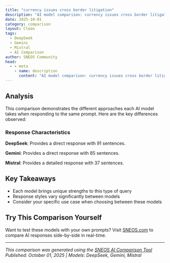 ```yaml
---
title: "currency issues cross border litigation"
description: "AI model comparison: currency issues cross border litigation..."
date: 2025-10-01
category: comparison
layout: Clean
tags:
  - DeepSeek
  - Gemini
  - Mistral
  - AI Comparison
author: SNEOS Community
head:
  - - meta
    - name: description
      content: "AI model comparison: currency issues cross border litigation..."
---
```


<ChatComparison
  title="currency issues cross border litigation"
  prompt="currency issues cross border litigation"
  :responses='{
    "DeepSeek": "Of course. This is a complex and high-stakes area of law. Currency issues are not just a side effect of cross-border litigation; they are often a central strategic battleground that can determine the ultimate value of a judgment.\n\nHere\u2019s a breakdown of the key currency issues in cross-border litigation, from the initial filing to the final collection.\n\n### 1. The Core Problem: Currency Risk and Fluctuation\n\nThe fundamental issue is that exchange rates are volatile. A case that is filed, litigated, and enforced over several years can see the value of a potential award swing dramatically due to economic and political factors unrelated to the merits of the case.\n\n**Example:**\n*   A US company sues a European company for \u20AC10,000,000 in 2020 when the EUR/USD rate is 1.10. The expected value is **$11,000,000**.\n*   After a 3-year trial, judgment is awarded in 2023. The rate is now 1.05. The judgment is now worth **$10,500,000**\u2014a loss of $500,000 for the plaintiff, despite winning the case.\n*   Conversely, if the rate had moved to 1.15, the judgment would be worth **$11,500,000**.\n\n---\n\n### 2. Key Stages Where Currency Issues Arise\n\n#### A. The Pleading Stage: Which Currency to Claim?\n\nThis is the first and one of the most critical strategic decisions.\n\n*   **The \u0022Judgment Currency\u0022 Rule:** Many common law jurisdictions (like England and Canada) follow the principle that a court can award judgment in any currency that most fully expresses the plaintiff\u0027s loss. This provides flexibility.\n*   **The \u0022Forum Currency\u0022 Rule:** Historically, US courts adhered to the \u0022Forum Currency Rule\u0022 (from the **\u0060Hicks v. Guinness\u0060** precedent), which required converting a foreign currency claim into US dollars at the exchange rate on the *date of the breach*. This was often unfair.\n*   **The Modern US Approach (Federal):** The US Supreme Court, in **\u0060FX Network v. OEC (Z\u00FCrich)\u0060** (2016), rejected the rigid *Hicks* rule. Federal courts now generally use the exchange rate on the **date of judgment**. This reduces, but does not eliminate, currency risk during the litigation.\n*   **Strategic Choice:** The plaintiff\u0027s lawyer must decide whether to plead the claim in:\n    *   **The Plaintiff\u0027s Local Currency:** To ensure a predictable recovery.\n    *   **The Defendant\u0027s Currency:** If the defendant\u0027s assets are primarily in that currency, it simplifies enforcement.\n    *   **The Currency of the Contract/Transaction:** Often the most logical and just choice, as it reflects the economic reality of the deal.\n\n#### B. The Pre-Judgment Phase: Securing Assets and Provisional Measures\n\n*   **Freezing Orders (Mareva Injunctions):** When seeking to freeze a defendant\u0027s assets worldwide, you must identify assets in specific currencies. A freezing order in US dollars may not effectively cover assets held in Japanese Yen if the exchange rate moves.\n*   **Security for Costs:** If a defendant seeks security for its potential legal costs from a foreign plaintiff, the court will order a sum in its local currency. The plaintiff must then bear the currency risk of that amount until the case concludes.\n\n#### C. The Judgment Stage: The Conversion Date\n\nAs mentioned, the choice of conversion date is paramount. The main options are:\n\n1.  **Date of Breach:** (Largely obsolete, especially in the US) Often the most unfair, as it ignores years of inflation and currency fluctuation.\n2.  **Date of Filing:** A compromise position.\n3.  **Date of Judgment:** The most common modern approach (e.g., US federal courts, many other jurisdictions). It fixes the value at the conclusion of the legal process.\n4.  **Date of Payment:** Theoretically the most accurate, as it reflects the actual value when the money changes hands, but it creates uncertainty for both parties until the very end.\n\n#### D. The Enforcement Stage: The Real World Problem\n\nA judgment is just paper until it is paid. This is where currency issues become most acute.\n\n*   **Enforcing in a Different Currency:** If you have a judgment in US dollars but are enforcing against assets in Brazil (in Brazilian Reais), you must convert the judgment amount at the rate on the **date of enforcement**. This can lead to a significant shortfall or windfall.\n*   **Recognition of Foreign Judgments:** When you take a judgment from one country to another for enforcement, the recognizing court will often convert the foreign judgment into the local currency. The choice of conversion date for this process is a separate, and sometimes conflicting, legal issue.\n\n---\n\n### 3. Mitigation Strategies for Lawyers and Clients\n\nProactive lawyering is essential to manage these risks.\n\n1.  **Contractual Drafting (The Best Defense):**\n    *   **Include an Exclusive Currency Clause:** Specify the currency for all payments, claims, and judgments arising from the contract. e.g., *\u0022Any and all obligations, judgments, and awards hereunder shall be paid exclusively in Euros.\u0022*\n    *   **Include a Conversion Date Clause:** Explicitly state the exchange rate date to be used for any conversion (e.g., the date of payment, or a specific benchmark rate).\n    *   **Governing Law and Jurisdiction Clauses:** Choose a law and forum that have favorable and predictable rules on judgment currency.\n\n2.  **Strategic Litigation Choices:**\n    *   **Forum Shopping:** Choose to sue in a jurisdiction whose currency rules are favorable to your client\u0027s situation.\n    *   **Plead Damages Carefully:** Frame the claim for relief in the most advantageous currency from the outset.\n\n3.  **Financial Hedging:**\n    *   Corporations can use financial instruments (like forward contracts or options) to \u0022lock in\u0022 an exchange rate for a future date, effectively hedging the currency risk of a potential judgment. This is a financial decision, not a legal one, but legal counsel must advise the client of the risk so the finance team can act.\n\n4.  **Post-Judgment Strategy:**\n    *   Enforce quickly to minimize post-judgment currency fluctuation.\n    *   Identify and target defendant assets that are held in the judgment currency to avoid a second conversion.\n\n### Summary of Key Legal Principles by Jurisdiction\n\n| Jurisdiction | General Rule for Judgment Currency | Key Case / Authority |\n| :--- | :--- | :--- |\n| **United States (Federal)** | Date of Judgment (for claims arising under federal law). State laws may vary. | **\u0060FX Network v. OEC (Z\u00FCrich)\u0060**, 579 U.S. ___ (2016) |\n| **United Kingdom** | Any currency that most fully expresses the claimant\u0027s loss. | **\u0060Miliangos v. George Frank (Textiles) Ltd\u0060** [1976] AC 443 |\n| **Canada** | Flexible approach; judgment can be awarded in the currency that best reflects the loss. | **\u0060Nova Scotia v. G \u0026 T** [1997] 1 SCR 458 |\n| **European Union (Brussels Regime)** | The court has discretion to award judgment in a foreign currency. Recognition and enforcement in another member state may involve conversion. | Brussels I Regulation (Recast) |\n\n**Conclusion:**\n\nCurrency issues in cross-border litigation are a critical, multi-stage problem that requires integrated strategic planning between legal counsel and financial advisors. Failure to address them from the initial contract drafting through to enforcement can result in a pyrrhic victory\u2014winning the case but losing on the ultimate financial recovery. Always seek specialized legal advice from counsel experienced in international commercial disputes.",
    "Gemini": "Currency issues can significantly complicate cross-border litigation. Here\u0027s a breakdown of the key problems and considerations:\n\n**1. Currency Conversion:**\n\n*   **The Basic Problem:** When parties from different countries engage in litigation, they often have debts or judgments expressed in different currencies.  The court needs to determine the equivalent amount in a single currency, usually the currency of the jurisdiction where the case is being heard.\n*   **Date of Conversion (\u0022Breach Date,\u0022 \u0022Judgment Date,\u0022 or \u0022Payment Date\u0022):**  The critical question is *when* to convert the currency.  Different jurisdictions use different dates, and the choice can significantly impact the final amount due to exchange rate fluctuations. Common choices are:\n    *   **Breach Date (Cause of Action Date):**  The date when the breach of contract or tort occurred. This is often favored in common law countries and can be seen as restoring the injured party to their original position.  It\u0027s also the date on which the debt was incurred.\n    *   **Judgment Date:** The date the court issues its judgment. This provides certainty at the time of judgment.\n    *   **Payment Date:** The date when the judgment is actually paid. This aims to compensate the plaintiff for any losses due to currency fluctuations between the judgment and payment.\n    *   **Date of Demand:** The date the plaintiff demanded payment.\n*   **Source of Exchange Rate:** Which bank, financial institution, or published rate to use for the conversion? Courts usually rely on reputable sources like the central bank of the relevant country or well-known financial news providers.\n*   **Choice of Law:** The applicable law (contractual or otherwise) can specify the currency of payment and the date of conversion. Contractual provisions are usually enforced.  Absent a contractual clause, the choice of law rules of the forum will dictate which law governs.\n\n**2. Fluctuating Exchange Rates \u0026 Hedging:**\n\n*   **Volatility:** Exchange rates can fluctuate significantly, especially during periods of economic uncertainty or global events. This volatility can make it difficult to predict the ultimate cost of litigation or the amount to be recovered.\n*   **Hedging:** Parties may use financial instruments like forward contracts or currency options to hedge against currency risk. The costs and benefits of hedging need to be considered when assessing potential damages.\n*   **Devaluation/Revaluation:**  A sudden devaluation or revaluation of a currency can drastically alter the value of a claim or judgment.\n\n**3. Foreign Currency Judgments:**\n\n*   **Enforcement:**  Whether a court will enforce a judgment expressed in a foreign currency depends on the jurisdiction.\n    *   **Common Law Approach (Historical):**  Historically, some common law jurisdictions (e.g., the U.S., UK) insisted on converting the judgment to the local currency.  However, the trend is now toward allowing judgments in foreign currencies.\n    *   **Modern Trend:** Many jurisdictions now allow courts to render judgments directly in a foreign currency.  This is particularly true in commercial disputes.\n*   **Recognition:** Even if a court *can* render a judgment in a foreign currency, enforcing that judgment in another jurisdiction requires recognizing the foreign judgment.  The rules for recognition vary widely.\n\n**4. Legal Tender \u0026 Payment:**\n\n*   **Legal Tender:**  Even if a judgment is expressed in a particular currency, the defendant might legally be required to pay in the legal tender of the jurisdiction where enforcement is sought.  This can necessitate a further currency conversion at the time of payment.\n*   **Restrictions on Currency Transfers:**  Some countries have strict regulations on the transfer of currency across borders. These regulations can affect the ability to collect a judgment or make payments.\n*   **Sanctions:** International sanctions can restrict the flow of funds to or from certain countries or individuals, further complicating cross-border payments.\n\n**5. Sovereign Immunity:**\n\n*   If one of the parties is a foreign government, sovereign immunity may be invoked to protect the government\u0027s assets from seizure to satisfy a judgment. There are exceptions to sovereign immunity, often related to commercial activities.\n\n**6. Forum Selection \u0026 Choice of Law:**\n\n*   **Strategic Considerations:** The choice of forum and the applicable law can significantly impact the currency issues in the case.  Parties often negotiate these clauses in contracts to minimize uncertainty.\n*   **\u0022Currency of the Contract\u0022:**  Courts often consider the \u0022currency of the contract\u0022 (the currency in which the parties contemplated the underlying transaction) when resolving currency disputes.\n\n**7. Drafting Considerations for Contracts:**\n\n*   **Currency of Payment Clause:** Specifies the currency in which payments must be made.\n*   **Exchange Rate Fluctuation Clause:** Addresses how exchange rate fluctuations will be handled (e.g., by adjusting the amount due, using a specific conversion mechanism, or setting a floor or ceiling on exchange rates).\n*   **Choice of Law Clause:**  Specifies the governing law for the contract.\n*   **Forum Selection Clause:** Specifies the jurisdiction where disputes will be resolved.\n*   **Gold Clause:**  While less common, some contracts link payment to the price of gold to protect against currency devaluation.\n\n**Practical Implications for Litigators:**\n\n*   **Expert Testimony:**  Currency experts are often needed to provide evidence on exchange rates, currency regulations, hedging strategies, and the impact of currency fluctuations.\n*   **Pleadings:**  Clearly specify the currency of the claim and the basis for any currency conversion.\n*   **Discovery:**  Obtain information about the parties\u0027 currency practices, hedging strategies, and any relevant currency regulations.\n*   **Judgment Drafting:**  Propose a judgment that takes into account currency considerations and minimizes potential disputes over enforcement.\n*   **Enforcement Strategy:**  Carefully research the currency laws and regulations of the jurisdiction where enforcement will be sought.\n\n**Examples of Disputes:**\n\n*   A U.S. company contracts to supply goods to a German company.  The contract is silent on the currency of payment.  A dispute arises, and the U.S. company sues in a U.S. court.  The court must decide whether to convert the damages to U.S. dollars and, if so, as of what date.\n*   A Canadian bank lends money to an Argentinian company.  The loan agreement specifies that payments are to be made in U.S. dollars.  Argentina experiences a severe economic crisis, and the Argentinian company devalues its currency and imposes exchange controls.  The Canadian bank sues in Canada.  The court must address the enforceability of the payment clause and the effect of the Argentinian currency regulations.\n\n**In Summary:**\n\nCurrency issues in cross-border litigation can be complex and require careful planning and expert advice. Understanding the applicable laws, regulations, and the principles of currency conversion is crucial to effectively litigating and resolving international disputes. Failing to properly address currency issues can result in significant financial losses.\n",
    "Mistral": "Cross-border litigation involving currency issues can be complex due to the interplay of different legal systems, currencies, and financial regulations. Here are some key aspects to consider:\n\n### 1. **Jurisdiction and Choice of Law**\n   - **Jurisdiction**: Determine which court has jurisdiction over the dispute. This can depend on where the parties are located, where the contract was executed, or where the alleged wrongdoing occurred.\n   - **Choice of Law**: Identify which country\u0027s laws will govern the dispute. This is often specified in the contract but can also be determined by the court based on the circumstances of the case.\n\n### 2. **Currency of Judgment**\n   - **Currency Specified in Contract**: If the contract specifies a particular currency for payment, the judgment may be rendered in that currency.\n   - **Local Currency**: Some jurisdictions may require judgments to be rendered in the local currency, which can complicate matters if the contract specifies a different currency.\n\n### 3. **Exchange Rate Fluctuations**\n   - **Date of Conversion**: The date on which the exchange rate is applied can significantly affect the value of the judgment. This can be the date of the breach, the date of the judgment, or another relevant date.\n   - **Interest Rates**: Interest on the judgment amount may also need to be calculated, and this can be affected by exchange rate fluctuations.\n\n### 4. **Enforcement of Judgments**\n   - **Recognition and Enforcement**: Once a judgment is obtained, it may need to be recognized and enforced in another jurisdiction. This can involve additional legal procedures and may be subject to local laws and treaties.\n   - **Currency Conversion**: When enforcing a judgment in a different jurisdiction, the judgment amount may need to be converted into the local currency, which can introduce further complications due to exchange rate fluctuations.\n\n### 5. **Financial Regulations**\n   - **Currency Controls**: Some countries have strict currency controls that can affect the transfer of funds across borders.\n   - **Tax Implications**: The transfer of funds may have tax implications in both the originating and receiving countries.\n\n### 6. **Arbitration**\n   - **Arbitration Clauses**: Many international contracts include arbitration clauses, which can provide a more flexible and neutral forum for resolving disputes.\n   - **Currency in Arbitration Awards**: Arbitration awards can specify the currency of the award, which can help avoid some of the complications associated with court judgments.\n\n### 7. **Legal and Financial Expertise**\n   - **Legal Counsel**: Engage legal counsel with expertise in cross-border litigation and the specific jurisdictions involved.\n   - **Financial Advisors**: Consult with financial advisors who can provide insights on currency risks and strategies for mitigating them.\n\n### 8. **International Treaties and Conventions**\n   - **Hague Convention**: The Hague Convention on the Recognition and Enforcement of Foreign Judgments in Civil and Commercial Matters can facilitate the enforcement of judgments across borders.\n   - **New York Convention**: The New York Convention on the Recognition and Enforcement of Foreign Arbitral Awards can facilitate the enforcement of arbitration awards.\n\n### 9. **Documentation and Evidence**\n   - **Contract Terms**: Ensure that all relevant contract terms, including currency specifications, are clearly documented.\n   - **Evidence of Loss**: Gather and present evidence of any financial losses, including those related to currency fluctuations.\n\n### 10. **Risk Management**\n   - **Hedging Strategies**: Consider using financial instruments such as forward contracts, options, or swaps to hedge against currency risks.\n   - **Insurance**: Explore insurance options that can cover currency-related risks.\n\n### Conclusion\nCross-border litigation involving currency issues requires a multifaceted approach that considers legal, financial, and regulatory aspects. Engaging experienced legal and financial advisors can help navigate these complexities and achieve a favorable outcome."
  }'
  published-date="23:29"
/>

## Analysis

This comparison demonstrates the different approaches each AI model takes when responding to the same prompt. Here are the key differences observed:

### Response Characteristics

**DeepSeek**: Provides a direct response with 91 sentences. 

**Gemini**: Provides a direct response with 85 sentences. 

**Mistral**: Provides a detailed response with 37 sentences. 

## Key Takeaways

- Each model brings unique strengths to this type of query
- Response styles vary significantly between models
- Consider your specific use case when choosing between these models

## Try This Comparison Yourself

Want to test these models with your own prompts? Visit [SNEOS.com](https://sneos.com) to compare AI responses side-by-side in real-time.

---

*This comparison was generated using the [SNEOS AI Comparison Tool](https://sneos.com)*
*Published: October 01, 2025 | Models: DeepSeek, Gemini, Mistral*

